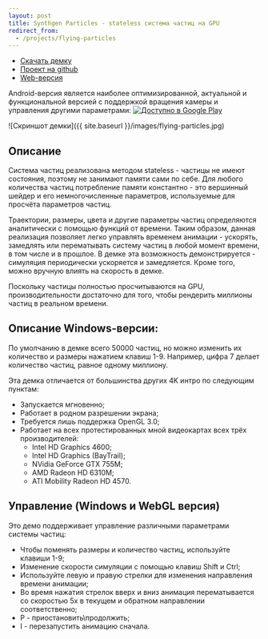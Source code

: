 ```yaml
---
layout: post
title: Synthgen Particles - stateless система частиц на GPU
redirect_from:
  - /projects/flying-particles
---
```


- [Скачать демку](https://github.com/gammaker/flying-particles/blob/master/exe/FlyingParticles.exe?raw=true)
- [Проект на github](https://github.com/gammaker/flying-particles/)
- [Web-версия](../particles/)

Android-версия является наиболее оптимизированной, актуальной и функциональной версией с поддержкой вращения камеры и управления другими параметрами:
<a href='https://play.google.com/store/apps/details?id=com.gammaker.synthgenparticles'><img alt='Доступно в Google Play' src='https://play.google.com/intl/en_gb/badges/images/generic/ru_badge_web_generic.png'/></a>

![Скриншот демки]({{ site.baseurl }}/images/flying-particles.jpg)

## Описание

Система частиц реализована методом stateless - частицы не имеют состояния, поэтому не занимают памяти сами по себе. Для любого количества частиц потребление памяти константно - это вершинный шейдер и его немногочисленные параметров, используемые для просчёта параметров частиц.

Траектории, размеры, цвета и другие параметры частиц определяются аналитически с помощью функций от времени.
Таким образом, данная реализация позволяет легко управлять временем анимации - ускорять, замедлять или перематывать систему частиц в любой момент времени, в том числе и в прошлое.
В демке эта возможность демонстрируется - симуляция периодически ускоряется и замедляется. Кроме того, можно вручную влиять на скорость в демке.

Поскольку частицы полностью просчитываются на GPU, производительности достаточно для того, чтобы рендерить миллионы частиц в реальном времени.


## Описание Windows-версии:
По умолчанию в демке всего 50000 частиц, но можно изменить их количество и размеры нажатием клавиш 1-9. Например, цифра 7 делает количество частиц, равное одному миллиону.

 Эта демка отличается от большинства других 4K интро по следующим пунктам:

- Запускается мгновенно;
- Работает в родном разрешении экрана;
- Требуется лишь поддержка OpenGL 3.0;
- Работает на всех протестированных мной видеокартах всех трёх производителей:
  - Intel HD Graphics 4600;
  - Intel HD Graphics (BayTrail);
  - NVidia GeForce GTX 755M;
  - AMD Radeon HD 6310M;
  - ATI Mobility Radeon HD 4570.


## Управление (Windows и WebGL версия)

Это демо поддерживает управление различными параметрами системы частиц:

- Чтобы поменять размеры и количество частиц, используйте клавиши 1-9;
- Изменение скорости симуляции с помощью клавиш Shift и Ctrl;
- Используйте левую и правую стрелки для изменения направления времени анимации;
- Во время нажатия стрелок вверх и вниз анимация перематывается со скоростью 5x в текущем и обратном направлении соответственно;
- P - приостановить\продолжить;
- I - перезапустить анимацию сначала.

